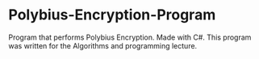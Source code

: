# Polybius-Encryption-Program
Program that performs Polybius Encryption. Made with C#. This program was written for the Algorithms and programming lecture.
